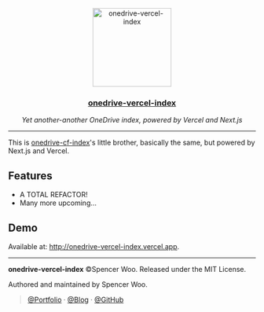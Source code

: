 <div align="center">
  <image src="./public/onedrive-vercel-index.png" alt="onedrive-vercel-index" width="160px" />
  <h3><a href="http://onedrive-vercel-index.vercel.app/">onedrive-vercel-index</a></h3>
  <em>Yet another-another OneDrive index, powered by Vercel and Next.js</em>
</div>

---

This is [onedrive-cf-index](https://github.com/spencerwooo/onedrive-cf-index)'s little brother, basically the same, but powered by Next.js and Vercel.

## Features

- A TOTAL REFACTOR!
- Many more upcoming...

## Demo

Available at: <http://onedrive-vercel-index.vercel.app>.

---

**onedrive-vercel-index** ©Spencer Woo. Released under the MIT License.

Authored and maintained by Spencer Woo.

> [@Portfolio](https://spencerwoo.com/) · [@Blog](https://blog.spencerwoo.com/) · [@GitHub](https://github.com/spencerwooo)
